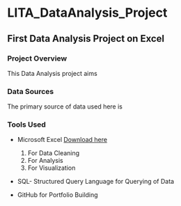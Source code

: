 # LITA_DataAnalysis_Project

## First Data Analysis Project on Excel

###  Project Overview
 
This Data Analysis project aims 

### Data Sources
The primary source of data used here is 

### Tools Used

- Microsoft Excel [Download here](https://www.microsoft.com/en/microsoft-365/microsoft-office)

	1. For Data Cleaning
	2. For Analysis
	3. For Visualization

- SQL- Structured Query Language for Querying of Data
- GitHub for Portfolio Building
